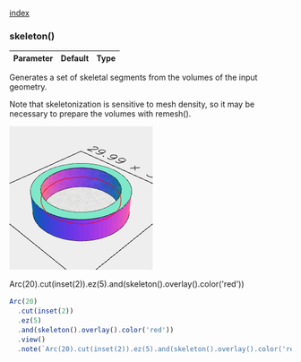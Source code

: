 [index](../../nb/api/index.md)
### skeleton()
Parameter|Default|Type
---|---|---

Generates a set of skeletal segments from the volumes of the input geometry.

Note that skeletonization is sensitive to mesh density, so it may be necessary to prepare the volumes with remesh().

![Image](skeleton.md.$2.png)

Arc(20).cut(inset(2)).ez(5).and(skeleton().overlay().color('red'))

```JavaScript
Arc(20)
  .cut(inset(2))
  .ez(5)
  .and(skeleton().overlay().color('red'))
  .view()
  .note(`Arc(20).cut(inset(2)).ez(5).and(skeleton().overlay().color('red'))`);
```
